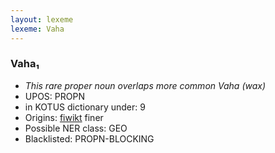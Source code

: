 ```yaml
---
layout: lexeme
lexeme: Vaha
---
```


###  Vaha₁

* _This rare proper noun overlaps more common *Vaha* (wax)_
* UPOS:  PROPN
* in KOTUS dictionary under:  9
* Origins: [fiwikt](https://fi.wiktionary.org/wiki/Vaha) finer 
* Possible NER class:  GEO
* Blacklisted:  PROPN-BLOCKING

